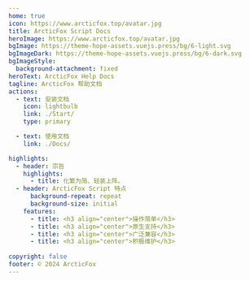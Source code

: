 ```yaml
---
home: true
icon: https://www.arcticfox.top/avatar.jpg
title: ArcticFox Script Docs
heroImage: https://www.arcticfox.top/avatar.jpg
bgImage: https://theme-hope-assets.vuejs.press/bg/6-light.svg
bgImageDark: https://theme-hope-assets.vuejs.press/bg/6-dark.svg
bgImageStyle:
  background-attachment: fixed
heroText: ArcticFox Help Docs
tagline: ArcticFox 帮助文档
actions:
  - text: 安装文档
    icon: lightbulb
    link: ./Start/
    type: primary

  - text: 使用文档
    link: ./Docs/

highlights:
  - header: 宗旨
    highlights:
      - title: 化繁为简、轻装上阵。
  - header: ArcticFox Script 特点
      background-repeat: repeat
      background-size: initial
    features:
      - title: <h3 align="center">操作简单</h3>
      - title: <h3 align="center">原生支持</h3>
      - title: <h3 align="center">广泛兼容</h3>
      - title: <h3 align="center">积极维护</h3>
 
copyright: false
footer: © 2024 ArcticFox
---
```

